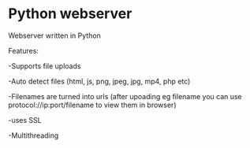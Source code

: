 # Python webserver
Webserver written in Python

Features:

-Supports file uploads

-Auto detect files (html, js, png, jpeg, jpg, mp4, php etc)

-Filenames are turned into urls (after upoading eg filename you can use protocol://ip:port/filename to view them in browser)

-uses SSL

-Multithreading

